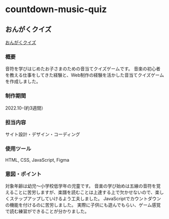 # countdown-music-quiz

## おんがくクイズ

[おんがくクイズ](https://tomatonft.github.io/countdown-music-quiz/)

### 概要
音符を学びはじめたお子さまのための音当てクイズゲームです。
音楽の初心者を教える仕事をしてきた経験と、Web制作の経験を活かした音当てクイズゲームを作成しました。 

### 制作期間
2022.10-(約3週間）

### 担当内容
サイト設計・デザイン・コーディング

### 使用ツール
HTML, CSS, JavaScript, Figma

### 意図・ポイント
対象年齢は幼児〜小学校低学年の児童です。 音楽の学び始めは五線の音符を覚えることに苦労しますが、楽譜を読むことは上達する上で欠かせないので、楽しくステップアップしていけるよう工夫しました。 JavaScriptでカウントダウンの機能を付けるのに苦労しました。 実際に子供にも遊んでもらい、ゲーム感覚で読む練習ができることが分かりました。
